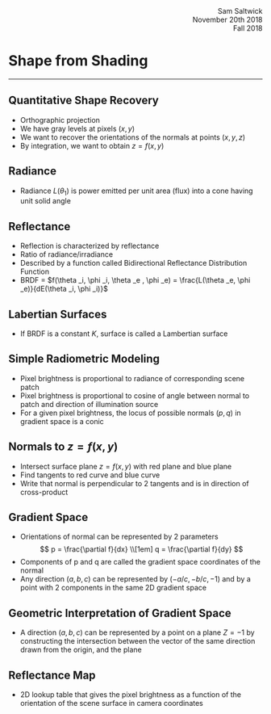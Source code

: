 <div style="text-align: right">Sam Saltwick </div>
<div style="text-align: right">November 20th 2018 </div>
<div style="text-align: right">Fall 2018 </div>

# Shape from Shading
---

## Quantitative Shape Recovery
- Orthographic projection
- We have gray levels at pixels $(x,y)$
- We want to recover the orientations of the normals at points $(x,y,z)$
- By integration, we want to obtain $z = f(x,y)$

## Radiance
- Radiance $L (\theta _1)$ is power emitted per unit area (flux) into a cone having unit solid angle

## Reflectance
- Reflection is characterized by reflectance
- Ratio of radiance/irradiance
- Described by a function called Bidirectional Reflectance Distribution Function
- BRDF = $f(\theta _i, \phi _i, \theta _e , \phi _e) = \frac{L(\theta _e, \phi _e)}{dE(\theta _i, \phi _i)}$

## Labertian Surfaces
- If BRDF is a constant $K$, surface is called a Lambertian surface

## Simple Radiometric Modeling
- Pixel brightness is proportional to radiance of corresponding scene patch
- Pixel brightness is proportional to cosine of angle between normal to patch and direction of illumination source
- For a given pixel brightness, the locus of possible normals $(p,q)$ in gradient space is a conic

## Normals to $z = f(x,y)$
- Intersect surface plane $z = f(x,y)$ with red plane and blue plane
- Find tangents to red curve and blue curve
- Write that normal is perpendicular to 2 tangents and is in direction of cross-product

## Gradient Space
- Orientations of normal can be represented by 2 parameters
$$
p = \frac{\partial f}{dx}
\\[1em]
q = \frac{\partial f}{dy}
$$
- Components of p and q are called the gradient space coordinates of the normal
- Any direction $(a,b,c)$ can be represented by $(-a/c, -b/c, -1)$ and by a point with 2 components in the same 2D gradient space

## Geometric Interpretation of Gradient Space
- A direction $(a,b,c)$ can be represented by a point on a plane $Z=-1$ by constructing the intersection between the vector of the same direction drawn from the origin, and the plane 

## Reflectance Map
- 2D lookup table that gives the pixel brightness as a function of the orientation of the scene surface in camera coordinates